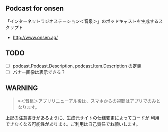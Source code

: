 Podcast for onsen
-----------------

「インターネットラジオステーション＜音泉＞」のポッドキャストを生成するスクリプト

- http://www.onsen.ag/

## TODO

- [ ] podcast.Podcast.Description, podcast.Item.Description の定義
- [ ] バナー画像は表示できる？

## WARNING

> ※＜音泉＞アプリリニューアル後は、スマホからの視聴はアプリでのみとなります。

上記の注意書きがあるように、生成元サイトの仕様変更によってコードが
利用できなくなる可能性があります。ご利用は自己責任でお願いします。
